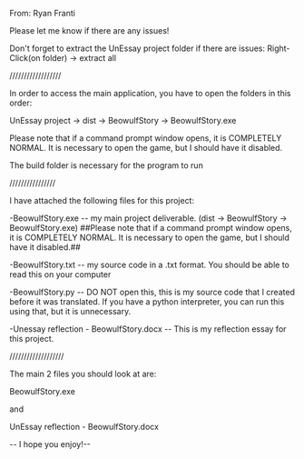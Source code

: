 From: Ryan Franti

Please let me know if there are any issues!

Don't forget to extract the UnEssay project folder if there are issues:
Right-Click(on folder) -> extract all


//////////////////


In order to access the main application, you have to open the folders
in this order:

UnEssay project -> dist -> BeowulfStory -> BeowulfStory.exe

Please note that if a command prompt window opens, it is COMPLETELY NORMAL.
It is necessary to open the game, but I should have it disabled.

The build folder is necessary for the program to run


////////////////



I have attached the following files for this project:



-BeowulfStory.exe -- my main project deliverable. (dist -> BeowulfStory -> BeowulfStory.exe)
##Please note that if a command prompt window opens, it is COMPLETELY NORMAL.
It is necessary to open the game, but I should have it disabled.##


-BeowulfStory.txt -- my source code in a .txt format. You should
be able to read this on your computer


-BeowulfStory.py -- DO NOT open this, this is my source code that
I created before it was translated. If you have a python interpreter,
you can run this using that, but it is unnecessary.


-Unessay reflection - BeowulfStory.docx -- This is my reflection essay for
this project.


///////////////////


The main 2 files you should look at are:

BeowulfStory.exe

and 

UnEssay reflection - BeowulfStory.docx

-- I hope you enjoy!--
